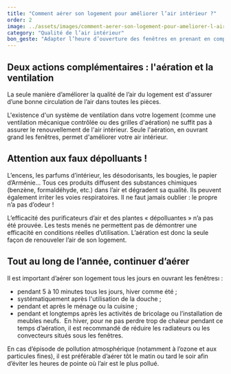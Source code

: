 ```yaml
---
title: "Comment aérer son logement pour améliorer l’air intérieur ?"
order: 2
image: ../assets/images/comment-aerer-son-logement-pour-ameliorer-l-air-interieur.jpg
category: "Qualité de l’air intérieur"
bon_geste: "Adapter l’heure d’ouverture des fenêtres en prenant en compte la période de pollinisation ou de pollution extérieure (trafic routier, épandage, etc.)."
---
```


## Deux actions complémentaires : l'aération et la ventilation 

La seule manière d’améliorer la qualité de l’air du logement est d'assurer d’une bonne circulation de l’air dans toutes les pièces.

L'existence d'un système de ventilation dans votre logement (comme une ventilation mécanique contrôlée ou des grilles d'aération) ne suffit pas à assurer le renouvellement de l'air intérieur. Seule l'aération, en ouvrant grand les fenêtres, permet d'améliorer votre air intérieur.

## Attention aux faux dépolluants !

L’encens, les parfums d’intérieur, les désodorisants, les bougies, le papier d’Arménie… Tous ces produits diffusent des substances chimiques (benzène, formaldéhyde, etc.) dans l’air et dégradent sa qualité. Ils peuvent également irriter les voies respiratoires. Il ne faut jamais oublier : le propre n’a pas d’odeur !

L’efficacité des purificateurs d’air et des plantes « dépolluantes » n’a pas été prouvée. Les tests menés ne permettent pas de démontrer une efficacité en conditions réelles d’utilisation. L’aération est donc la seule façon de renouveler l’air de son logement.

## Tout au long de l’année, continuer d’aérer

Il est important d’aérer son logement tous les jours en ouvrant les fenêtresı :
- pendant 5 à 10 minutes tous les jours, hiver comme été ;
- systématiquement après l'utilisation de la douche ;
- pendant et après le ménage ou la cuisine ;
- pendant et longtemps après les activités de bricolage ou l’installation de meubles neufs.
­
En hiver, pour ne pas perdre trop de chaleur pendant ce temps d’aération, il est recommandé de réduire les radiateurs ou les convecteurs situés sous les fenêtres.
 
En cas d’épisode de pollution atmosphérique (notamment à l’ozone et aux particules fines), il est préférable d’aérer tôt le matin ou tard le soir afin d’éviter les heures de pointe où l’air est le plus pollué.
